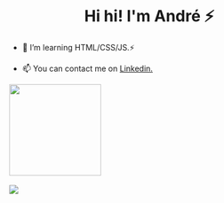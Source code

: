 <h1 align="center"> Hi hi! I'm <strong>André</strong> ⚡</h1>

- 🌱 I’m learning HTML/CSS/JS.⚡

- 📫 You can contact me on [Linkedin.](https://www.linkedin.com/in/dre1597/)

<a href="https://github.com/anuraghazra/github-readme-stats">
    <img
      align="center"
      height="165"
      src="https://github-readme-stats.vercel.app/api?username=dre1597&count_private=true&show_icons=true&custom_title=Github%20Status&hide=issues"
    />
  </a>
<br>
<br>
<a href="https://github.com/anuraghazra/github-readme-stats">
  <img
    align="center"
    src="https://github-readme-stats.vercel.app/api/top-langs/?username=dre1597&layout=compact&exclude_repo=Alura-imersao-3"
  />
</a>
